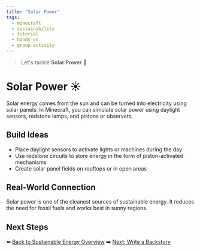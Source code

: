 ```yaml
---
title: "Solar Power"
tags:
  - minecraft
  - sustainability
  - tutorial
  - hands-on
  - group-activity
---
```


> Let's tackle **Solar Power** 🎉

# Solar Power ☀️

Solar energy comes from the sun and can be turned into electricity using solar panels. In Minecraft, you can simulate solar power using daylight sensors, redstone lamps, and pistons or observers.

## Build Ideas
- Place daylight sensors to activate lights or machines during the day
- Use redstone circuits to store energy in the form of piston-activated mechanisms
- Create solar panel fields on rooftops or in open areas

## Real-World Connection
Solar power is one of the cleanest sources of sustainable energy. It reduces the need for fossil fuels and works best in sunny regions.

## Next Steps
⬅️ [Back to Sustainable Energy Overview](/sustainability_lab/Day-3/00_intro)
➡️ [Next: Write a Backstory](/sustainability_lab/Day-3/01_backstory)
